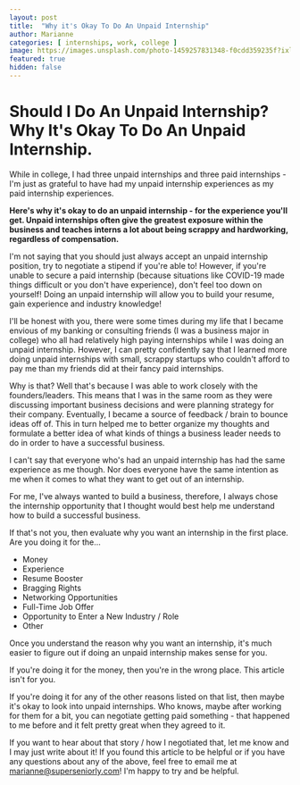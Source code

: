 ```yaml
---
layout: post
title:  "Why it's Okay To Do An Unpaid Internship"
author: Marianne
categories: [ internships, work, college ]
image: https://images.unsplash.com/photo-1459257831348-f0cdd359235f?ixlib=rb-1.2.1&ixid=eyJhcHBfaWQiOjEyMDd9&auto=format&fit=crop&w=750&q=80
featured: true
hidden: false
---
```


# Should I Do An Unpaid Internship? Why It's Okay To Do An Unpaid Internship.

While in college, I had three unpaid internships and three paid internships - I'm just as grateful to have had my unpaid internship experiences as my paid internship experiences.

**Here's why it's okay to do an unpaid internship - for the experience you'll get. Unpaid internships often give the greatest exposure within the business and teaches interns a lot about being scrappy and hardworking, regardless of compensation.**

I'm not saying that you should just always accept an unpaid internship position, try to negotiate a stipend if you're able to! However, if you're unable to secure a paid internship (because situations like COVID-19 made things difficult or you don't have experience), don't feel too down on yourself! Doing an unpaid internship will allow you to build your resume, gain experience and industry knowledge!

I'll be honest with you, there were some times during my life that I became envious of my banking or consulting friends (I was a business major in college) who all had relatively high paying internships while I was doing an unpaid internship. However, I can pretty confidently say that I learned more doing unpaid internships with small, scrappy startups who couldn't afford to pay me than my friends did at their fancy paid internships.

Why is that? Well that's because I was able to work closely with the founders/leaders. This means that I was in the same room as they were discussing important business decisions and were planning strategy for their company. Eventually, I became a source of feedback / brain to bounce ideas off of. This in turn helped me to better organize my thoughts and formulate a better idea of what kinds of things a business leader needs to do in order to have a successful business.

I can't say that everyone who's had an unpaid internship has had the same experience as me though. Nor does everyone have the same intention as me when it comes to what they want to get out of an internship.

For me, I've always wanted to build a business, therefore, I always chose the internship opportunity that I thought would best help me understand how to build a successful business.

If that's not you, then evaluate why you want an internship in the first place. Are you doing it for the...

 - Money
 - Experience
 - Resume Booster
 - Bragging Rights
 - Networking Opportunities
 - Full-Time Job Offer
 - Opportunity to Enter a New Industry / Role
 - Other

Once you understand the reason why you want an internship, it's much easier to figure out if doing an unpaid internship makes sense for you.

If you're doing it for the money, then you're in the wrong place. This article isn't for you.

If you're doing it for any of the other reasons listed on that list, then maybe it's okay to look into unpaid internships. Who knows, maybe after working for them for a bit, you can negotiate getting paid something - that happened to me before and it felt pretty great when they agreed to it.

If you want to hear about that story / how I negotiated that, let me know and I may just write about it! If you found this article to be helpful or if you have any questions about any of the above, feel free to email me at [marianne@superseniorly.com](mailto:marianne@superseniorly.com)! I'm happy to try and be helpful.
